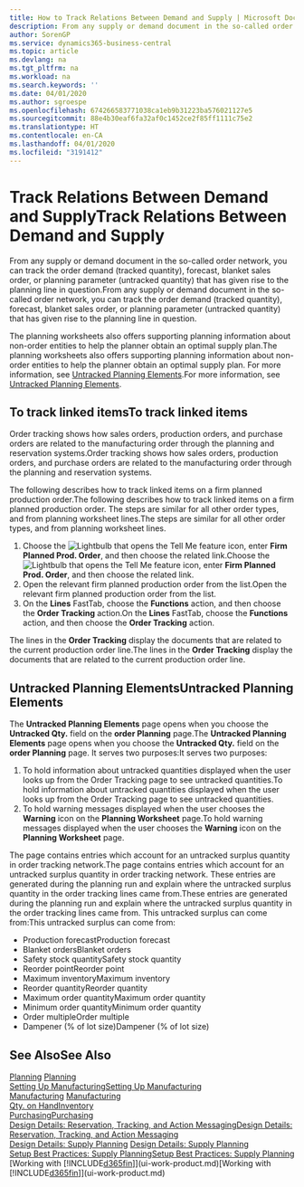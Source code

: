 ```yaml
---
title: How to Track Relations Between Demand and Supply | Microsoft Docs
description: From any supply or demand document in the so-called order network, you can track the order demand (tracked quantity), forecast, blanket sales order, or planning parameter (untracked quantity) that has given rise to the planning line in question.
author: SorenGP
ms.service: dynamics365-business-central
ms.topic: article
ms.devlang: na
ms.tgt_pltfrm: na
ms.workload: na
ms.search.keywords: ''
ms.date: 04/01/2020
ms.author: sgroespe
ms.openlocfilehash: 674266583771038ca1eb9b31223ba576021127e5
ms.sourcegitcommit: 88e4b30eaf6fa32af0c1452ce2f85ff1111c75e2
ms.translationtype: HT
ms.contentlocale: en-CA
ms.lasthandoff: 04/01/2020
ms.locfileid: "3191412"
---
```

# <a name="track-relations-between-demand-and-supply"></a><span data-ttu-id="d4001-103">Track Relations Between Demand and Supply</span><span class="sxs-lookup"><span data-stu-id="d4001-103">Track Relations Between Demand and Supply</span></span>
<span data-ttu-id="d4001-104">From any supply or demand document in the so-called order network, you can track the order demand (tracked quantity), forecast, blanket sales order, or planning parameter (untracked quantity) that has given rise to the planning line in question.</span><span class="sxs-lookup"><span data-stu-id="d4001-104">From any supply or demand document in the so-called order network, you can track the order demand (tracked quantity), forecast, blanket sales order, or planning parameter (untracked quantity) that has given rise to the planning line in question.</span></span>

<span data-ttu-id="d4001-105">The planning worksheets also offers supporting planning information about non-order entities to help the planner obtain an optimal supply plan.</span><span class="sxs-lookup"><span data-stu-id="d4001-105">The planning worksheets also offers supporting planning information about non-order entities to help the planner obtain an optimal supply plan.</span></span> <span data-ttu-id="d4001-106">For more information, see [Untracked Planning Elements](production-how-track-demand-supply.md#untracked-planning-elements).</span><span class="sxs-lookup"><span data-stu-id="d4001-106">For more information, see [Untracked Planning Elements](production-how-track-demand-supply.md#untracked-planning-elements).</span></span>

## <a name="to-track-linked-items"></a><span data-ttu-id="d4001-107">To track linked items</span><span class="sxs-lookup"><span data-stu-id="d4001-107">To track linked items</span></span>
<span data-ttu-id="d4001-108">Order tracking shows how sales orders, production orders, and purchase orders are related to the manufacturing order through the planning and reservation systems.</span><span class="sxs-lookup"><span data-stu-id="d4001-108">Order tracking shows how sales orders, production orders, and purchase orders are related to the manufacturing order through the planning and reservation systems.</span></span>

<span data-ttu-id="d4001-109">The following describes how to track linked items on a firm planned production order.</span><span class="sxs-lookup"><span data-stu-id="d4001-109">The following describes how to track linked items on a firm planned production order.</span></span> <span data-ttu-id="d4001-110">The steps are similar for all other order types, and from planning worksheet lines.</span><span class="sxs-lookup"><span data-stu-id="d4001-110">The steps are similar for all other order types, and from planning worksheet lines.</span></span>

1. <span data-ttu-id="d4001-111">Choose the ![Lightbulb that opens the Tell Me feature](media/ui-search/search_small.png "Tell me what you want to do") icon, enter **Firm Planned Prod. Order**, and then choose the related link.</span><span class="sxs-lookup"><span data-stu-id="d4001-111">Choose the ![Lightbulb that opens the Tell Me feature](media/ui-search/search_small.png "Tell me what you want to do") icon, enter **Firm Planned Prod. Order**, and then choose the related link.</span></span>
2. <span data-ttu-id="d4001-112">Open the relevant firm planned production order from the list.</span><span class="sxs-lookup"><span data-stu-id="d4001-112">Open the relevant firm planned production order from the list.</span></span>
3. <span data-ttu-id="d4001-113">On the **Lines** FastTab, choose the **Functions** action, and then choose the **Order Tracking** action.</span><span class="sxs-lookup"><span data-stu-id="d4001-113">On the **Lines** FastTab, choose the **Functions** action, and then choose the **Order Tracking** action.</span></span>

<span data-ttu-id="d4001-114">The lines in the **Order Tracking** display the documents that are related to the current production order line.</span><span class="sxs-lookup"><span data-stu-id="d4001-114">The lines in the **Order Tracking** display the documents that are related to the current production order line.</span></span>

## <a name="untracked-planning-elements"></a><span data-ttu-id="d4001-115">Untracked Planning Elements</span><span class="sxs-lookup"><span data-stu-id="d4001-115">Untracked Planning Elements</span></span>
<span data-ttu-id="d4001-116">The **Untracked Planning Elements** page opens when you choose the **Untracked Qty.** field on the **order Planning** page.</span><span class="sxs-lookup"><span data-stu-id="d4001-116">The **Untracked Planning Elements** page opens when you choose the **Untracked Qty.** field on the **order Planning** page.</span></span> <span data-ttu-id="d4001-117">It serves two purposes:</span><span class="sxs-lookup"><span data-stu-id="d4001-117">It serves two purposes:</span></span>

1. <span data-ttu-id="d4001-118">To hold information about untracked quantities displayed when the user looks up from the Order Tracking page to see untracked quantities.</span><span class="sxs-lookup"><span data-stu-id="d4001-118">To hold information about untracked quantities displayed when the user looks up from the Order Tracking page to see untracked quantities.</span></span>
2. <span data-ttu-id="d4001-119">To hold warning messages displayed when the user chooses the **Warning** icon on the **Planning Worksheet** page.</span><span class="sxs-lookup"><span data-stu-id="d4001-119">To hold warning messages displayed when the user chooses the **Warning** icon on the **Planning Worksheet** page.</span></span>

<span data-ttu-id="d4001-120">The page contains entries which account for an untracked surplus quantity in order tracking network.</span><span class="sxs-lookup"><span data-stu-id="d4001-120">The page contains entries which account for an untracked surplus quantity in order tracking network.</span></span> <span data-ttu-id="d4001-121">These entries are generated during the planning run and explain where the untracked surplus quantity in the order tracking lines came from.</span><span class="sxs-lookup"><span data-stu-id="d4001-121">These entries are generated during the planning run and explain where the untracked surplus quantity in the order tracking lines came from.</span></span> <span data-ttu-id="d4001-122">This untracked surplus can come from:</span><span class="sxs-lookup"><span data-stu-id="d4001-122">This untracked surplus can come from:</span></span>

- <span data-ttu-id="d4001-123">Production forecast</span><span class="sxs-lookup"><span data-stu-id="d4001-123">Production forecast</span></span>
- <span data-ttu-id="d4001-124">Blanket orders</span><span class="sxs-lookup"><span data-stu-id="d4001-124">Blanket orders</span></span>
- <span data-ttu-id="d4001-125">Safety stock quantity</span><span class="sxs-lookup"><span data-stu-id="d4001-125">Safety stock quantity</span></span>
- <span data-ttu-id="d4001-126">Reorder point</span><span class="sxs-lookup"><span data-stu-id="d4001-126">Reorder point</span></span>
- <span data-ttu-id="d4001-127">Maximum inventory</span><span class="sxs-lookup"><span data-stu-id="d4001-127">Maximum inventory</span></span>
- <span data-ttu-id="d4001-128">Reorder quantity</span><span class="sxs-lookup"><span data-stu-id="d4001-128">Reorder quantity</span></span>
- <span data-ttu-id="d4001-129">Maximum order quantity</span><span class="sxs-lookup"><span data-stu-id="d4001-129">Maximum order quantity</span></span>
- <span data-ttu-id="d4001-130">Minimum order quantity</span><span class="sxs-lookup"><span data-stu-id="d4001-130">Minimum order quantity</span></span>
- <span data-ttu-id="d4001-131">Order multiple</span><span class="sxs-lookup"><span data-stu-id="d4001-131">Order multiple</span></span>
- <span data-ttu-id="d4001-132">Dampener (% of lot size)</span><span class="sxs-lookup"><span data-stu-id="d4001-132">Dampener (% of lot size)</span></span>

## <a name="see-also"></a><span data-ttu-id="d4001-133">See Also</span><span class="sxs-lookup"><span data-stu-id="d4001-133">See Also</span></span>  
<span data-ttu-id="d4001-134">[Planning](production-planning.md) </span><span class="sxs-lookup"><span data-stu-id="d4001-134">[Planning](production-planning.md) </span></span>  
[<span data-ttu-id="d4001-135">Setting Up Manufacturing</span><span class="sxs-lookup"><span data-stu-id="d4001-135">Setting Up Manufacturing</span></span>](production-configure-production-processes.md)  
<span data-ttu-id="d4001-136">[Manufacturing](production-manage-manufacturing.md)  </span><span class="sxs-lookup"><span data-stu-id="d4001-136">[Manufacturing](production-manage-manufacturing.md)  </span></span>  
[<span data-ttu-id="d4001-137">Qty. on Hand</span><span class="sxs-lookup"><span data-stu-id="d4001-137">Inventory</span></span>](inventory-manage-inventory.md)  
[<span data-ttu-id="d4001-138">Purchasing</span><span class="sxs-lookup"><span data-stu-id="d4001-138">Purchasing</span></span>](purchasing-manage-purchasing.md)  
[<span data-ttu-id="d4001-139">Design Details: Reservation, Tracking, and Action Messaging</span><span class="sxs-lookup"><span data-stu-id="d4001-139">Design Details: Reservation, Tracking, and Action Messaging</span></span>](design-details-reservation-order-tracking-and-action-messaging.md)  
<span data-ttu-id="d4001-140">[Design Details: Supply Planning](design-details-supply-planning.md) </span><span class="sxs-lookup"><span data-stu-id="d4001-140">[Design Details: Supply Planning](design-details-supply-planning.md) </span></span>  
[<span data-ttu-id="d4001-141">Setup Best Practices: Supply Planning</span><span class="sxs-lookup"><span data-stu-id="d4001-141">Setup Best Practices: Supply Planning</span></span>](setup-best-practices-supply-planning.md)  
<span data-ttu-id="d4001-142">[Working with [!INCLUDE[d365fin](includes/d365fin_md.md)]](ui-work-product.md)</span><span class="sxs-lookup"><span data-stu-id="d4001-142">[Working with [!INCLUDE[d365fin](includes/d365fin_md.md)]](ui-work-product.md)</span></span>
